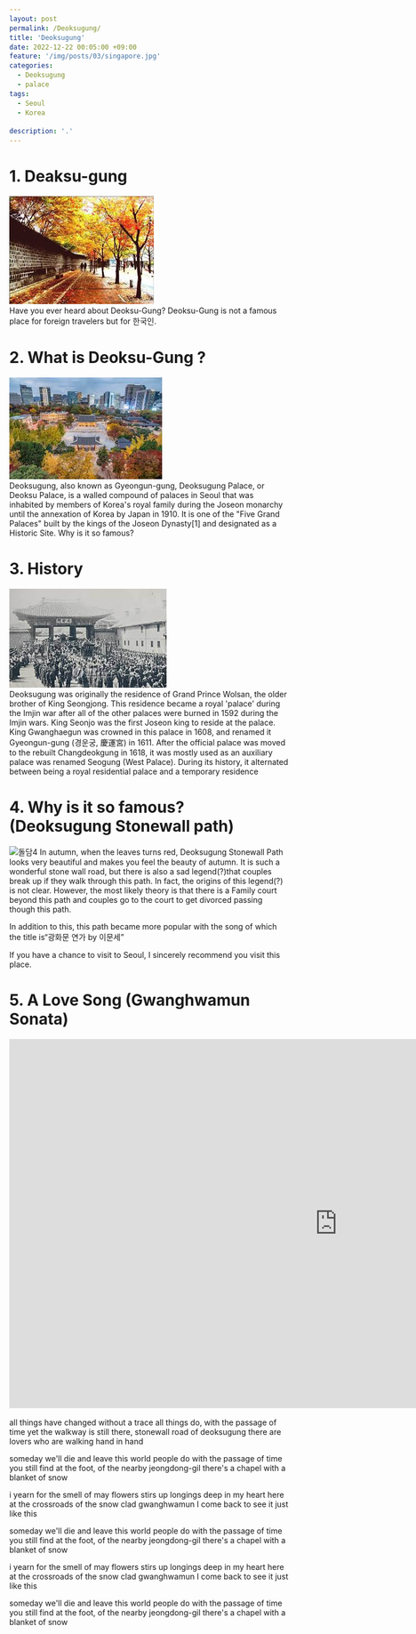 ```yaml
---
layout: post
permalink: /Deoksugung/
title: 'Deoksugung'
date: 2022-12-22 00:05:00 +09:00
feature: '/img/posts/03/singapore.jpg'
categories:
  - Deoksugung
  - palace
tags:
  - Seoul
  - Korea

description: '.'
---
```

# 1. Deaksu-gung
![덕수궁돌담길](/img/posts/04/덕수궁돌담길.jfif)
<br>
Have you ever heard about Deoksu-Gung? Deoksu-Gung is not a famous place for foreign travelers but for 한국인.

# 2. What is Deoksu-Gung ?
![덕수궁](/img/posts/04/덕수궁.jfif)
<br>
Deoksugung, also known as Gyeongun-gung, Deoksugung Palace, or Deoksu Palace, is a walled compound of palaces in Seoul that was inhabited by members of Korea's royal family during the Joseon monarchy until the annexation of Korea by Japan in 1910. It is one of the "Five Grand Palaces" built by the kings of the Joseon Dynasty[1] and designated as a Historic Site.
Why is it so famous?

# 3. History
![덕수궁역사](/img/posts/04/덕수궁역사.jfif)
<br>
Deoksugung was originally the residence of Grand Prince Wolsan, the older brother of King Seongjong. This residence became a royal 'palace' during the Imjin war after all of the other palaces were burned in 1592 during the Imjin wars. King Seonjo was the first Joseon king to reside at the palace. King Gwanghaegun was crowned in this palace in 1608, and renamed it Gyeongun-gung (경운궁, 慶運宮) in 1611. After the official palace was moved to the rebuilt Changdeokgung in 1618, it was mostly used as an auxiliary palace was renamed Seogung (West Palace). During its history, it alternated between being a royal residential palace and a temporary residence

# 4. Why is it so famous? (Deoksugung Stonewall path)
![돌담4](/img/posts/04/덕수궁2.JPG)
In autumn, when the leaves turns red, Deoksugung Stonewall Path looks very beautiful and makes you feel the beauty of autumn. It is such a wonderful stone wall road, but there is also a sad legend(?)that couples break up if they walk through this path. In fact, the origins of this legend(?) is not clear. However, the most likely theory is that there is a Family court beyond this path and couples go to the court to get divorced passing though this path.

In addition to this, this path became more popular with the song of which the title is“광화문 연가 by 이문세”

If you have a chance to visit to Seoul, I sincerely recommend you visit this place.

# 5. A Love Song (Gwanghwamun Sonata)
 <iframe width="1180" height="664" src="https://www.youtube.com/embed/Z2Frjc6yKP0" title="YouTube video player" frameborder="0" allow="accelerometer; autoplay; clipboard-write; encrypted-media; gyroscope; picture-in-picture" allowfullscreen></iframe>

all things have changed without a trace
all things do, with the passage of time
yet the walkway is still there, stonewall road of deoksugung
there are lovers who are walking hand in hand

someday we'll die and leave this world
people do with the passage of time
you still find at the foot, of the nearby jeongdong-gil
there's a chapel with a blanket of snow

i yearn for the smell of may flowers
stirs up longings deep in my heart
here at the crossroads of the snow clad gwanghwamun
I come back to see it just like this

someday we'll die and leave this world
people do with the passage of time
you still find at the foot, of the nearby jeongdong-gil
there's a chapel with a blanket of snow

i yearn for the smell of may flowers
stirs up longings deep in my heart
here at the crossroads of the snow clad gwanghwamun
I come back to see it just like this

someday we'll die and leave this world
people do with the passage of time
you still find at the foot, of the nearby jeongdong-gil
there's a chapel with a blanket of snow
